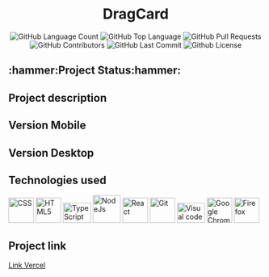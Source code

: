 <div align="center">
<h1>DragCard</h1>
<img alt="GitHub Language Count" src="https://img.shields.io/github/languages/count/dv-script/cardDrag-ts" />
<img alt="GitHub Top Language" src="https://img.shields.io/github/languages/top/dv-script/cardDrag-ts" />
<img alt="GitHub Pull Requests" src="https://img.shields.io/github/issues-pr/dv-script/cardDrag-ts" />
<img alt="GitHub Contributors" src="https://img.shields.io/github/contributors/dv-script/cardDrag-ts" />
<img alt="GitHub Last Commit" src="https://img.shields.io/github/last-commit/dv-script/cardDrag-ts" />
<img alt="Github License" src="https://img.shields.io/github/license/dv-script/cardDrag-ts" />
</div>


<h2>:hammer:Project Status:hammer:</h2>

<h2>Project description</h2>

<h2 >Version Mobile</h2>

<h2>Version Desktop</h2>

<h2>Technologies used</h2>
<div>
    <img src="https://cdn.jsdelivr.net/gh/devicons/devicon/icons/css3/css3-plain-wordmark.svg" width="50" title="CSS"  />
    <img src="https://cdn.jsdelivr.net/gh/devicons/devicon/icons/html5/html5-plain-wordmark.svg" width="50" title="HTML5"  />
    <img src="https://cdn.jsdelivr.net/gh/devicons/devicon/icons/typescript/typescript-original.svg" height="40" width="55" title="TypeScript"/>
    <img src="https://cdn.jsdelivr.net/gh/devicons/devicon/icons/nodejs/nodejs-plain-wordmark.svg" width="55" title="NodeJs" />
    <img src="https://cdn.jsdelivr.net/gh/devicons/devicon/icons/react/react-original-wordmark.svg" width="50" title="React" />
    <img src="https://cdn.jsdelivr.net/gh/devicons/devicon/icons/git/git-plain-wordmark.svg" width="50" title="Git" />
    <img src="https://cdn.jsdelivr.net/gh/devicons/devicon/icons/visualstudio/visualstudio-plain.svg" height="40" width="55" title="Visual code" />
    <img src="https://cdn.jsdelivr.net/gh/devicons/devicon/icons/chrome/chrome-original-wordmark.svg" width="50" title="Google Chrome"/>
    <img src="https://cdn.jsdelivr.net/gh/devicons/devicon/icons/firefox/firefox-original-wordmark.svg" width="50" title="Firefox" /></div>
    
<h2> Project link </h2>
<a href="">Link Vercel</a>